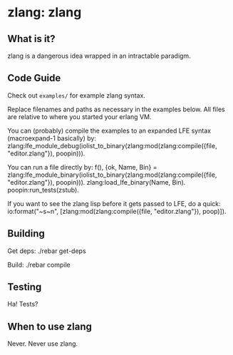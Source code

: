 zlang: zlang
============

What is it?
-----------
zlang is a dangerous idea wrapped in an intractable paradigm.

Code Guide
----------
Check out `examples/` for example zlang syntax.

Replace filenames and paths as necessary in the examples below.  All files are relative
to where you started your erlang VM.

You can (probably) compile the examples to an expanded LFE syntax
(macroexpand-1 basically) by:
    zlang:lfe_module_debug(iolist_to_binary(zlang:mod(zlang:compile({file, "editor.zlang"}), poopin))).

You can run a file directly by:
    f(), {ok, Name, Bin} =  zlang:lfe_module_binary(iolist_to_binary(zlang:mod(zlang:compile({file, "editor.zlang"}), poopin))).
    zlang:load_lfe_binary(Name, Bin).
    poopin:run_tests(zstub).

If you want to see the zlang lisp before it gets passed to LFE, do a quick:
    io:format("~s~n", [zlang:mod(zlang:compile({file, "editor.zlang"}), poop)]).


Building
--------
Get deps:
        ./rebar get-deps

Build:
        ./rebar compile

Testing
-------
Ha!  Tests?


When to use zlang
-----------------
Never.  Never use zlang.
